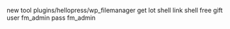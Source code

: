 new tool plugins/hellopress/wp_filemanager
get lot shell 
link shell free gift
 user fm_admin
pass fm_admin
